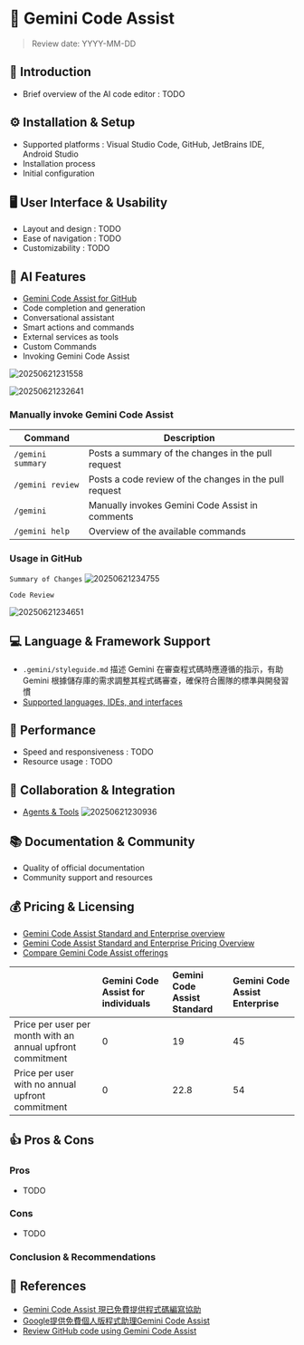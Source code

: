 # 🤖 Gemini Code Assist

> Review date: YYYY-MM-DD

## 📝 Introduction
- Brief overview of the AI code editor : TODO

## ⚙️ Installation & Setup
- Supported platforms : Visual Studio Code, GitHub, JetBrains IDE, Android Studio
- Installation process
- Initial configuration

## 🖥️ User Interface & Usability
- Layout and design : TODO
- Ease of navigation : TODO
- Customizability : TODO

## 🤔 AI Features
- [Gemini Code Assist for GitHub](https://github.com/apps/gemini-code-assist)
- Code completion and generation
- Conversational assistant
- Smart actions and commands
- External services as tools
- Custom Commands
- Invoking Gemini Code Assist

![20250621231558](https://raw.githubusercontent.com/hsiangjenli/pic-bed/main/images/20250621231558.png)

![20250621232641](https://raw.githubusercontent.com/hsiangjenli/pic-bed/main/images/20250621232641.png)

### Manually invoke Gemini Code Assist

| Command            | Description                                                    |
|--------------------|----------------------------------------------------------------|
| `/gemini summary`  | Posts a summary of the changes in the pull request             |
| `/gemini review`   | Posts a code review of the changes in the pull request         |
| `/gemini`          | Manually invokes Gemini Code Assist in comments                |
| `/gemini help`     | Overview of the available commands

### Usage in GitHub

`Summary of Changes`
![20250621234755](https://raw.githubusercontent.com/hsiangjenli/pic-bed/main/images/20250621234755.png)


`Code Review`

![20250621234651](https://raw.githubusercontent.com/hsiangjenli/pic-bed/main/images/20250621234651.png)

## 💻 Language & Framework Support
- `.gemini/styleguide.md` 描述 Gemini 在審查程式碼時應遵循的指示，有助 Gemini 根據儲存庫的需求調整其程式碼審查，確保符合團隊的標準與開發習慣
- [Supported languages, IDEs, and interfaces](https://cloud.google.com/gemini/docs/codeassist/supported-languages)

## 🚀 Performance
- Speed and responsiveness : TODO
- Resource usage : TODO

## 🤝 Collaboration & Integration
- [Agents & Tools](https://codeassist.google.com/agents-tools)
![20250621230936](https://raw.githubusercontent.com/hsiangjenli/pic-bed/main/images/20250621230936.png)

## 📚 Documentation & Community
- Quality of official documentation
- Community support and resources

## 💰 Pricing & Licensing
- [Gemini Code Assist Standard and Enterprise overview](https://cloud.google.com/gemini/docs/codeassist/overview)
- [Gemini Code Assist Standard and Enterprise Pricing Overview](https://cloud.google.com/products/gemini/pricing)
- [Compare Gemini Code Assist offerings](https://codeassist.google)

|                                                            | Gemini Code Assist for individuals | Gemini Code Assist Standard | Gemini Code Assist Enterprise |
|:-----------------------------------------------------------|:-----------------------------------|:----------------------------|:------------------------------|
| Price per user per month with an annual upfront commitment | 0                                  | 19                          | 45                            |
| Price per user with no annual upfront commitment           | 0                                  | 22.8                        | 54                            |

## 👍 Pros & Cons

### Pros

- TODO

### Cons
- TODO

### Conclusion & Recommendations

## 🔗 References

- [Gemini Code Assist 現已免費提供程式碼編寫協助](https://blog.google/intl/zh-tw/products/cloud/gemini-code-assist-for-individual/)
- [Google提供免費個人版程式助理Gemini Code Assist](https://www.ithome.com.tw/news/167570)
- [Review GitHub code using Gemini Code Assist](https://developers.google.com/gemini-code-assist/docs/review-github-code)
